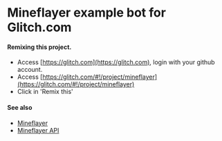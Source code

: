 # Mineflayer example bot for Glitch.com

#### Remixing this project.
- Access [https://glitch.com](https://glitch.com), login with your github account.
- Access [https://glitch.com/#!/project/mineflayer](https://glitch.com/#!/project/mineflayer)
- Click in 'Remix this'

#### See also
- [Mineflayer](https://github.com/PrismarineJS/mineflayer/)
- [Mineflayer API](https://github.com/PrismarineJS/mineflayer/blob/master/doc/api.md)